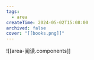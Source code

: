 ```yaml
---
tags:
  - area
createTime: 2024-05-02T15:08:00
archived: false
cover: "[[books.png]]"
---
```


![[area-阅读.components]]